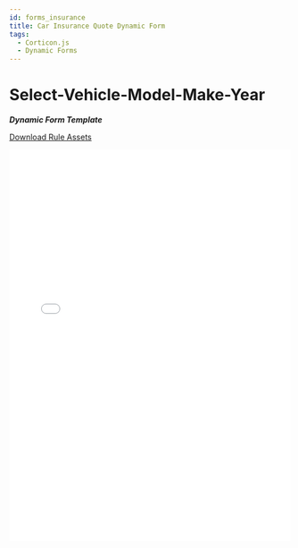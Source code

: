 ```yaml
---
id: forms_insurance
title: Car Insurance Quote Dynamic Form
tags:
  - Corticon.js
  - Dynamic Forms
---
```


# Select-Vehicle-Model-Make-Year

_**Dynamic Form Template**_

[Download Rule Assets
](https://minhaskamal.github.io/DownGit/#/home?url=https://github.com/corticon/templates/blob/main//templates/Select-Vehicle-Model-Make-Year/Rule%20Assets.zip)

<iframe width="100%" height="700" src="//jsfiddle.net/salmelinovitz/kvcr1qj4/11/embedded/result/" allowfullscreen="allowfullscreen" allowpaymentrequest frameborder="0"></iframe>

